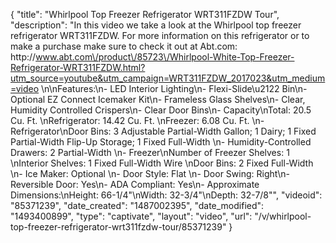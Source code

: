 {
    "title": "Whirlpool Top Freezer Refrigerator WRT311FZDW Tour",
    "description": "In this video we take a look at the Whirlpool top freezer refrigerator WRT311FZDW.  For more information on this refrigerator or to make a purchase make sure to check it out at Abt.com: http:\/\/www.abt.com\/product\/85723\/Whirlpool-White-Top-Freezer-Refrigerator-WRT311FZDW.html?utm_source=youtube&utm_campaign=WRT311FZDW_2017023&utm_medium=video \n\nFeatures:\n- LED Interior Lighting\n- Flexi-Slide\u2122 Bin\n- Optional EZ Connect Icemaker Kit\n- Frameless Glass Shelves\n- Clear, Humidity Controlled Crispers\n- Clear Door Bins\n- Capacity\nTotal: 20.5 Cu. Ft. \nRefrigerator: 14.42 Cu. Ft. \nFreezer: 6.08 Cu. Ft. \n- Refrigerator\nDoor Bins: 3 Adjustable Partial-Width Gallon; 1 Dairy; 1 Fixed Partial-Width Flip-Up Storage; 1 Fixed Full-Width \n- Humidity-Controlled Drawers: 2 Partial-Width \n- Freezer\nNumber of Freezer Shelves: 1 \nInterior Shelves: 1 Fixed Full-Width Wire \nDoor Bins: 2 Fixed Full-Width \n- Ice Maker: Optional \n- Door Style: Flat \n- Door Swing: Right\n- Reversible Door: Yes\n- ADA Compliant: Yes\n- Approximate Dimensions:\nHeight: 66-1\/4\"\nWidth: 32-3\/4\"\nDepth: 32-7\/8\"",
    "videoid": "85371239",
    "date_created": "1487002395",
    "date_modified": "1493400899",
    "type": "captivate",
    "layout": "video",
    "url": "\/v\/whirlpool-top-freezer-refrigerator-wrt311fzdw-tour\/85371239"
}
